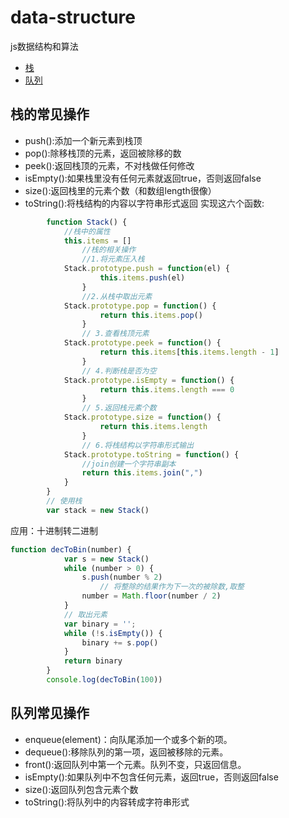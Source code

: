 # data-structure
js数据结构和算法
+ [栈](##栈的常见操作)
+ [队列](##队列常见操作)
## 栈的常见操作
+ push():添加一个新元素到栈顶
+ pop():除移栈顶的元素，返回被除移的数
+ peek():返回栈顶的元素，不对栈做任何修改
+ isEmpty():如果栈里没有任何元素就返回true，否则返回false
+ size():返回栈里的元素个数（和数组length很像）
+ toString():将栈结构的内容以字符串形式返回
实现这六个函数:
```js
        function Stack() {
            //栈中的属性
            this.items = []
                //栈的相关操作
                //1.将元素压入栈
            Stack.prototype.push = function(el) {
                    this.items.push(el)
                }
                //2.从栈中取出元素
            Stack.prototype.pop = function() {
                    return this.items.pop()
                }
                // 3.查看栈顶元素
            Stack.prototype.peek = function() {
                    return this.items[this.items.length - 1]
                }
                // 4.判断栈是否为空
            Stack.prototype.isEmpty = function() {
                    return this.items.length === 0
                }
                // 5.返回栈元素个数
            Stack.prototype.size = function() {
                    return this.items.length
                }
                // 6.将栈结构以字符串形式输出
            Stack.prototype.toString = function() {
                //join创建一个字符串副本
                return this.items.join(",")
            }
        }
        // 使用栈
        var stack = new Stack()
```
应用：十进制转二进制
```js
function decToBin(number) {
            var s = new Stack()
            while (number > 0) {
                s.push(number % 2)
                    // 将整除的结果作为下一次的被除数,取整
                number = Math.floor(number / 2)
            }
            // 取出元素
            var binary = '';
            while (!s.isEmpty()) {
                binary += s.pop()
            }
            return binary
        }
        console.log(decToBin(100))
```

## 队列常见操作
+ enqueue(element)：向队尾添加一个或多个新的项。
+ dequeue():移除队列的第一项，返回被移除的元素。
+ front():返回队列中第一个元素。队列不变，只返回信息。
+ isEmpty():如果队列中不包含任何元素，返回true，否则返回false
+ size():返回队列包含元素个数
+ toString():将队列中的内容转成字符串形式

